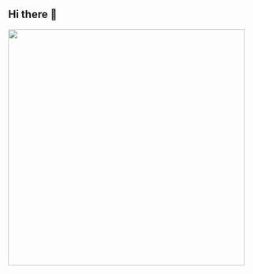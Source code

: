 ## Hi there 👋

<img src="https://gifs.ru/embed/dd62a285fa275c344110c8cc8833a16cf986b7a4af28fe8bba1136c69102c477" width="480" height="480" frameBorder="0">
